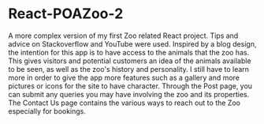 # React-POAZoo-2
A more complex version of my first Zoo related React project. Tips and advice on Stackoverflow and YouTube were used.
Inspired by a blog design, the intention for this app is to have access to the animals that the zoo has. This gives visitors and potential customers an idea of the animals available to be seen, as well as the zoo's history and personality. I still have to learn more in order to give the app more features such as a gallery and more pictures or icons for the site to have character. Through the Post page, you can submit any queries you may have involving the zoo and its properties. The Contact Us page contains the various ways to reach out to the Zoo especially for bookings.
